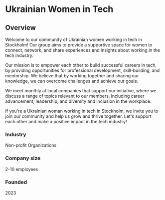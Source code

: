 # Ukrainian Women in Tech

## Overview
Welcome to our community of Ukrainian women working in tech in Stockholm! Our group aims to provide a supportive space for women to connect, network, and share experiences and insights about working in the tech industry.

Our mission is to empower each other to build successful careers in tech, by providing opportunities for professional development, skill-building, and mentorship. We believe that by working together and sharing our knowledge, we can overcome challenges and achieve our goals.

We meet monthly at local companies that support our initiative, where we discuss a range of topics relevant to our members, including career advancement, leadership, and diversity and inclusion in the workplace.

If you're a Ukrainian woman working in tech in Stockholm, we invite you to join our community and help us grow and thrive together. Let's support each other and make a positive impact in the tech industry!

### Industry
Non-profit Organizations

### Company size
2-10 employees

### Founded
2023
